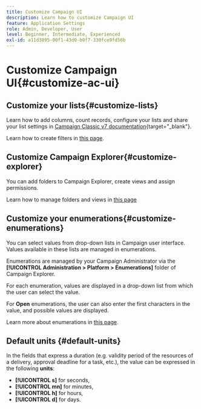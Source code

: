 ```yaml
---
title: Customize Campaign UI
description: Learn how to customize Campaign UI
feature: Application Settings
role: Admin, Developer, User
level: Beginner, Intermediate, Experienced
exl-id: a11d3895-00f1-43d0-b0f7-330fce9fd56b
---
```

# Customize Campaign UI{#customize-ac-ui}

## Customize your lists{#customize-lists}

Learn how to add columns, count records, configure your lists and share your list settings in [Campaign Classic v7 documentation](https://experienceleague.adobe.com/docs/campaign-classic/using/getting-started/starting-with-adobe-campaign/campaign-workspace/adobe-campaign-ui-lists.html?lang=en){target="_blank"}.

Learn how to create filters in [this page](../audiences/create-filters.md).

## Customize Campaign Explorer{#customize-explorer}

You can add folders to Campaign Explorer, create views and assign permissions.

Learn how to manage folders and views in [this page](../audiences/folders-and-views.md)


## Customize your enumerations{#customize-enumerations}

You can select values from drop-down lists in Campaign user interface. Values available in these lists are managed in enumerations.

Enumerations are managed by your Campaign Administrator via the **[!UICONTROL Administration > Platform > Enumerations]** folder of Campaign Explorer. 

For each enumeration, values are displayed in a drop-down list from which the user can select the value. 

For **Open** enumerations, the user can also enter the first characters in the value, and possible values are displayed.

Learn more about enumerations in [this page](../../v8/config/ui-settings.md#enumerations).

## Default units {#default-units}

In the fields that express a duration (e.g. validity period of the resources of a delivery, approval deadline for a task, etc.), the value can be expressed in the following **units**:

* **[!UICONTROL s]** for seconds,
* **[!UICONTROL mn]** for minutes,
* **[!UICONTROL h]** for hours,
* **[!UICONTROL d]** for days.

